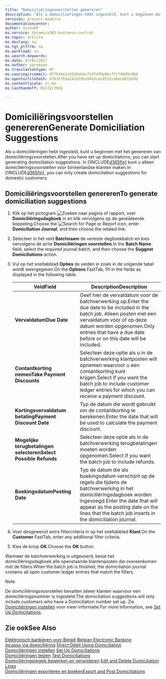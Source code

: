 ```yaml
---
title: "Domiciliëringsvoorstellen genereren"
description: "Als u domiciliëringen hebt ingesteld, kunt u beginnen met het genereren van domiciliëringsvoorstellen. In [!INCLUDE[d365fin](../../includes/d365fin_md.md)] kunt u alleen domiciliëringsvoorstellen voor binnenlandse klanten maken."
services: project-madeira
documentationcenter: 
author: SorenGP
ms.service: dynamics365-business-central
ms.topic: article
ms.devlang: na
ms.tgt_pltfrm: na
ms.workload: na
ms.search.keywords: 
ms.date: 07/01/2017
ms.author: sgroespe
ms.translationtype: HT
ms.sourcegitcommit: d7fb34e1c9428a64c71ff47be8bcff174649c00d
ms.openlocfilehash: bf633fb5a142a59ea54e5cac0552cabecb015e9d
ms.contentlocale: nl-be
ms.lasthandoff: 03/22/2018

---
```

# <a name="generate-domiciliation-suggestions"></a><span data-ttu-id="d3ad7-104">Domiciliëringsvoorstellen genereren</span><span class="sxs-lookup"><span data-stu-id="d3ad7-104">Generate Domiciliation Suggestions</span></span>
<span data-ttu-id="d3ad7-105">Als u domiciliëringen hebt ingesteld, kunt u beginnen met het genereren van domiciliëringsvoorstellen.</span><span class="sxs-lookup"><span data-stu-id="d3ad7-105">After you have set up domiciliations, you can start generating domiciliation suggestions.</span></span> <span data-ttu-id="d3ad7-106">In [!INCLUDE[d365fin](../../includes/d365fin_md.md)] kunt u alleen domiciliëringsvoorstellen voor binnenlandse klanten maken.</span><span class="sxs-lookup"><span data-stu-id="d3ad7-106">In [!INCLUDE[d365fin](../../includes/d365fin_md.md)], you can only create domiciliation suggestions for domestic customers.</span></span>  

## <a name="to-generate-domiciliation-suggestions"></a><span data-ttu-id="d3ad7-107">Domiciliëringsvoorstellen genereren</span><span class="sxs-lookup"><span data-stu-id="d3ad7-107">To generate domiciliation suggestions</span></span>  

1.  <span data-ttu-id="d3ad7-108">Klik op het pictogram ![Zoeken naar pagina of rapport](../../media/ui-search/search_small.png "pictogram Zoeken naar pagina of rapport"), voer **Domiciliëringsdagboek** in en klik vervolgens op de gerelateerde koppeling.</span><span class="sxs-lookup"><span data-stu-id="d3ad7-108">Choose the ![Search for Page or Report](../../media/ui-search/search_small.png "Search for Page or Report icon") icon, enter **Domiciliation Journal**, and then choose the related link.</span></span>  
2.  <span data-ttu-id="d3ad7-109">Selecteer in het veld **Batchnaam** de vereiste dagboekbatch en kies vervolgens de actie **Domiciliëringen voorstellen**.</span><span class="sxs-lookup"><span data-stu-id="d3ad7-109">In the **Batch Name** field, select the required journal batch, and then choose the **Suggest Domiciliations** action.</span></span>  
3.  <span data-ttu-id="d3ad7-110">Vul op het sneltabblad **Opties** de velden in zoals in de volgende tabel wordt weergegeven.</span><span class="sxs-lookup"><span data-stu-id="d3ad7-110">On the **Options** FastTab, fill in the fields as displayed in the following table.</span></span>  

    |<span data-ttu-id="d3ad7-111">Veld</span><span class="sxs-lookup"><span data-stu-id="d3ad7-111">Field</span></span>|<span data-ttu-id="d3ad7-112">Description</span><span class="sxs-lookup"><span data-stu-id="d3ad7-112">Description</span></span>|  
    |---------------------------------|---------------------------------------|  
    |<span data-ttu-id="d3ad7-113">**Vervaldatum**</span><span class="sxs-lookup"><span data-stu-id="d3ad7-113">**Due Date**</span></span>|<span data-ttu-id="d3ad7-114">Geef hier de vervaldatum voor de batchverwerking op.</span><span class="sxs-lookup"><span data-stu-id="d3ad7-114">Enter the due date to be included in the batch job.</span></span> <span data-ttu-id="d3ad7-115">Alleen posten met een vervaldatum vóór of op deze datum worden opgenomen.</span><span class="sxs-lookup"><span data-stu-id="d3ad7-115">Only entries that have a due date before or on this date will be included.</span></span>|  
    |<span data-ttu-id="d3ad7-116">**Contantkorting nemen**</span><span class="sxs-lookup"><span data-stu-id="d3ad7-116">**Take Payment Discounts**</span></span>|<span data-ttu-id="d3ad7-117">Selecteer deze optie als u in de batchverwerking klantposten wilt opnemen waarvoor u een contantkorting kunt krijgen.</span><span class="sxs-lookup"><span data-stu-id="d3ad7-117">Select if you want the batch job to include customer ledger entries for which you can receive a payment discount.</span></span>|  
    |<span data-ttu-id="d3ad7-118">**Kortingsvervaldatum betaling**</span><span class="sxs-lookup"><span data-stu-id="d3ad7-118">**Payment Discount Date**</span></span>|<span data-ttu-id="d3ad7-119">Typ de datum die wordt gebruikt om de contantkorting te berekenen.</span><span class="sxs-lookup"><span data-stu-id="d3ad7-119">Enter the date that will be used to calculate the payment discount.</span></span>|  
    |<span data-ttu-id="d3ad7-120">**Mogelijke terugbetalingen selecteren**</span><span class="sxs-lookup"><span data-stu-id="d3ad7-120">**Select Possible Refunds**</span></span>|<span data-ttu-id="d3ad7-121">Selecteer deze optie als in de batchverwerking terugbetalingen moeten worden opgenomen.</span><span class="sxs-lookup"><span data-stu-id="d3ad7-121">Select if you want the batch job to include refunds.</span></span>|  
    |<span data-ttu-id="d3ad7-122">**Boekingsdatum**</span><span class="sxs-lookup"><span data-stu-id="d3ad7-122">**Posting Date**</span></span>|<span data-ttu-id="d3ad7-123">Typ de datum die als boekingsdatum verschijnt op de regels die tijdens de batchverwerking in het domiciliëringsdagboek worden ingevoegd.</span><span class="sxs-lookup"><span data-stu-id="d3ad7-123">Enter the date that will appear as the posting date on the lines that the batch job inserts in the domiciliation journal.</span></span>|  

4.  <span data-ttu-id="d3ad7-124">Voer desgewenst extra filtercriteria in op het sneltabblad **Klant**.</span><span class="sxs-lookup"><span data-stu-id="d3ad7-124">On the **Customer** FastTab, enter any additional filter criteria.</span></span>  
5.  <span data-ttu-id="d3ad7-125">Kies de knop **OK**.</span><span class="sxs-lookup"><span data-stu-id="d3ad7-125">Choose the **OK** button.</span></span>  

<span data-ttu-id="d3ad7-126">Wanneer de batchverwerking is uitgevoerd, bevat het domiciliëringsdagboek alle openstaande klantenposten die overeenkomen met de filters.</span><span class="sxs-lookup"><span data-stu-id="d3ad7-126">When the batch job is finished, the domiciliation journal contains all open customer ledger entries that match the filters.</span></span>  

> [!NOTE]  
>  <span data-ttu-id="d3ad7-127">De domiciliëringsvoorstellen bevatten alleen klanten waarvoor een domiciliëringsnummer is ingesteld.</span><span class="sxs-lookup"><span data-stu-id="d3ad7-127">The domiciliation suggestions will only include customers who have a Domiciliation number set up.</span></span> <span data-ttu-id="d3ad7-128">Zie [Domiciliëringen instellen](how-to-set-up-domiciliations.md) voor meer informatie.</span><span class="sxs-lookup"><span data-stu-id="d3ad7-128">For more information, see [Set Up Domiciliations](how-to-set-up-domiciliations.md).</span></span>  

## <a name="see-also"></a><span data-ttu-id="d3ad7-129">Zie ook</span><span class="sxs-lookup"><span data-stu-id="d3ad7-129">See Also</span></span>  
 <span data-ttu-id="d3ad7-130">[Elektronisch bankieren voor België](belgian-electronic-banking.md) </span><span class="sxs-lookup"><span data-stu-id="d3ad7-130">[Belgian Electronic Banking](belgian-electronic-banking.md) </span></span>  
 <span data-ttu-id="d3ad7-131">[Incasso via domiciliëring](direct-debit-using-domiciliation.md) </span><span class="sxs-lookup"><span data-stu-id="d3ad7-131">[Direct Debit Using Domiciliation](direct-debit-using-domiciliation.md) </span></span>  
 <span data-ttu-id="d3ad7-132">[Domiciliëringen instellen](how-to-set-up-domiciliations.md) </span><span class="sxs-lookup"><span data-stu-id="d3ad7-132">[Set Up Domiciliations](how-to-set-up-domiciliations.md) </span></span>  
 <span data-ttu-id="d3ad7-133">[Domiciliëringen testen](how-to-test-domiciliations.md) </span><span class="sxs-lookup"><span data-stu-id="d3ad7-133">[Test Domiciliations](how-to-test-domiciliations.md) </span></span>  
 <span data-ttu-id="d3ad7-134">[Domiciliëringsregels bewerken en verwijderen](how-to-edit-and-delete-domiciliation-lines.md) </span><span class="sxs-lookup"><span data-stu-id="d3ad7-134">[Edit and Delete Domiciliation Lines](how-to-edit-and-delete-domiciliation-lines.md) </span></span>  
 [<span data-ttu-id="d3ad7-135">Domiciliëringen exporteren en boeken</span><span class="sxs-lookup"><span data-stu-id="d3ad7-135">Export and Post Domiciliations</span></span>](how-to-export-and-post-domiciliations.md)

